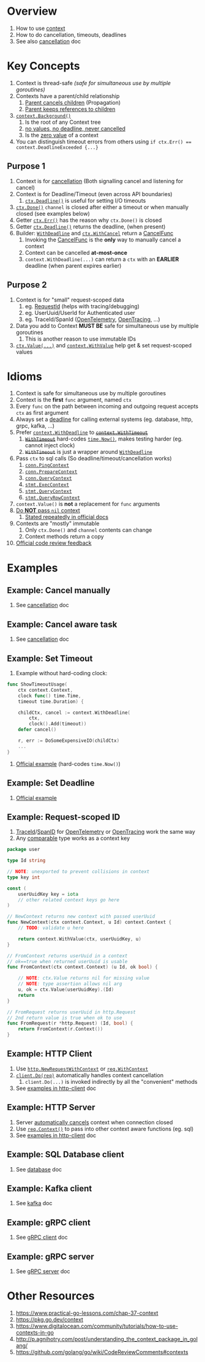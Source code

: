 # Overview
1. How to use [context](https://pkg.go.dev/context)
1. How to do cancellation, timeouts, deadlines
1. See also [cancellation](./concurrency.cancellation.md) doc


# Key Concepts
1. Context is thread-safe *(safe for simultaneous use by multiple goroutines)*
1. Contexts have a parent/child relationship
    1. [Parent cancels children](https://cs.opensource.google/go/go/+/refs/tags/go1.18.3:src/context/context.go;l=16) (Propagation)
    1. [Parent keeps references to children](https://cs.opensource.google/go/go/+/refs/tags/go1.18.3:src/context/context.go;l=347)
1. [`context.Background()`](https://pkg.go.dev/context#Background)
    1. Is the root of any Context tree
    1. [no values, no deadline, never cancelled](https://pkg.go.dev/context#Background)
    1. Is the [zero value](https://go.dev/ref/spec#The_zero_value) of a context
1. You can distinguish timeout errors from others using `if ctx.Err() == context.DeadlineExceeded {...}`


## Purpose 1
1. Context is for [cancellation](./concurrency.cancellation.md) (Both signalling cancel and listening for cancel)
1. Context is for Deadline/Timeout (even across API boundaries)
    1. [`ctx.Deadline()`](https://pkg.go.dev/context#Context) is useful for setting I/O timeouts
1. [`ctx.Done()`](https://pkg.go.dev/context#Context) `channel` is closed after either a timeout or when manually closed (see examples below)
1. Getter [`ctx.Err()`](https://pkg.go.dev/context#Context) has the reason why `ctx.Done()` is closed
1. Getter [`ctx.Deadline()`](https://pkg.go.dev/context#Context) returns the deadline, (when present)
1. Builder: [`WithDeadline`](https://pkg.go.dev/context#WithDeadline) and [`ctx.WithCancel`](https://pkg.go.dev/context#WithCancel) return a [CancelFunc](https://pkg.go.dev/context#CancelFunc)
    1. Invoking the [CancelFunc](https://pkg.go.dev/context#CancelFunc) is the **only** way to manually cancel a context
    1. Context can be cancelled **at-most-once**
    1. `context.WithDeadline(...)` can return a `ctx` with an **EARLIER** deadline (when parent expires earlier)

## Purpose 2
1. Context is for "small" request-scoped data
    1. eg. [RequestId](https://pkg.go.dev/github.com/go-chi/chi/middleware#RequestID) (helps with tracing/debugging)
    1. eg. UserUuid/UserId for Authenticated user
    1. eg. TraceId/SpanId ([OpenTelemetry](./tracing.md), [OpenTracing](./tracing.md), ...)
1. Data you add to Context **MUST BE** safe for simultaneous use by multiple goroutines
    1. This is another reason to use immutable IDs
1. [`ctx.Value(...)`](https://pkg.go.dev/context#Context) and [`context.WithValue`](https://pkg.go.dev/context#WithValue) help get & set request-scoped values


# Idioms
1. Context is safe for simultaneous use by multiple goroutines
1. Context is the **first** `func` argument, named `ctx`
1. Every `func` on the path between incoming and outgoing request accepts `ctx` as first argument
1. Always set a [deadline](https://pkg.go.dev/context#WithDeadline) for calling external systems (eg. database, http, grpc, kafka, ...)
1. Prefer [`context.WithDeadline`](https://pkg.go.dev/context#WithDeadline) to [~~`context.WithTimeout`~~](https://pkg.go.dev/context#WithTimeout)
    1. ~~[`WithTimeout`](https://cs.opensource.google/go/go/+/refs/tags/go1.18.3:src/context/context.go;l=506)~~ hard-codes [`time.Now()`](https://cs.opensource.google/go/go/+/refs/tags/go1.18.3:src/context/context.go;l=507), makes testing harder (eg. cannot inject clock)
    1. ~~`WithTimeout`~~ is just a wrapper around [`WithDeadline`](https://pkg.go.dev/context#WithDeadline)
1. Pass `ctx` to sql calls (So deadline/timeout/cancellation works)
    1. [`conn.PingContext`](https://pkg.go.dev/database/sql#Conn.PingContext)
    1. [`conn.PrepareContext`](https://pkg.go.dev/database/sql#Conn.PrepareContext)
    1. [`conn.QueryContext`](https://pkg.go.dev/database/sql#Conn.QueryContext)
    1. [`stmt.ExecContext`](https://pkg.go.dev/database/sql#Stmt.ExecContext)
    1. [`stmt.QueryContext`](https://pkg.go.dev/database/sql#Stmt.QueryContext)
    1. [`stmt.QueryRowContext`](https://pkg.go.dev/database/sql#Stmt.QueryRowContext)
1. `context.Value()` is **not** a replacement for `func` arguments
1. [Do **NOT** pass `nil` context](https://pkg.go.dev/context#pkg-overview)
    1. [Stated repeatedly in official docs](https://pkg.go.dev/context#WithValue)
1. Contexts are "mostly" immutable
    1. Only `ctx.Done()` and `channel` contents can change
    1. Context methods return a copy
1. [Official code review feedback](https://github.com/golang/go/wiki/CodeReviewComments#contexts)


# Examples

## Example: Cancel manually
1. See [cancellation](./concurrency.cancellation.md) doc


## Example: Cancel aware task
1. See [cancellation](./concurrency.cancellation.md) doc


## Example: Set Timeout
1. Example without hard-coding clock:
```go
func ShowTimeoutUsage(
	ctx context.Context,
	clock func() time.Time,
	timeout time.Duration) {

	childCtx, cancel := context.WithDeadline(
		ctx,
		clock().Add(timeout))
	defer cancel()

	r, err := DoSomeExpensiveIO(childCtx)
	...
}
```
1. [Official example](https://pkg.go.dev/context#example-WithTimeout) (hard-codes `time.Now()`)


## Example: Set Deadline
1. [Official example](https://pkg.go.dev/context#example-WithDeadline)


## Example: Request-scoped ID
1. [TraceId](https://pkg.go.dev/go.opentelemetry.io/otel/trace#TraceID)/[SpanID](https://pkg.go.dev/go.opentelemetry.io/otel/trace#SpanID) for [OpenTelemetry](https://opentelemetry.io/docs/instrumentation/go/) or [OpenTracing](https://pkg.go.dev/github.com/opentracing/opentracing-go) work the same way
1. Any [comparable](https://go.dev/ref/spec#Comparison_operators) type works as a context key
```go
package user

type Id string

// NOTE: unexported to prevent collisions in context
type key int

const (
	userUuidKey key = iota
	// other related context keys go here
)

// NewContext returns new context with passed userUuid
func NewContext(ctx context.Context, u Id) context.Context {
	// TODO: validate u here

	return context.WithValue(ctx, userUuidKey, u)
}

// FromContext returns userUuid in a context
// ok==true when returned userUuid is usable
func FromContext(ctx context.Context) (u Id, ok bool) {

	// NOTE: ctx.Value returns nil for missing value
	// NOTE: type assertion allows nil arg
	u, ok = ctx.Value(userUuidKey).(Id)
	return
}

// FromRequest returns userUuid in http.Request
// 2nd return value is true when ok to use
func FromRequest(r *http.Request) (Id, bool) {
	return FromContext(r.Context())
}
```

## Example: HTTP Client
1. Use [`http.NewRequestWithContext`](https://pkg.go.dev/net/http#NewRequestWithContext) or [`req.WithContext`](https://pkg.go.dev/net/http#Request.WithContext)
1. [`client.Do(req)`](https://pkg.go.dev/net/http#Client.Do) automatically handles context cancellation
    1. `client.Do(...)` is invoked indirectly by all the "convenient" methods
1. See [examples in http-client](./io.http.client.md) doc


## Example: HTTP Server
1. Server [automatically cancels](https://pkg.go.dev/net/http#Request.Context) context when connection closed
1. Use [`req.Context()`](https://pkg.go.dev/net/http#Request.Context) to pass into other context aware functions (eg. sql)
1. See [examples in http-client](./io.http.server.md) doc


## Example: SQL Database client
1. See [database](./database.md) doc


## Example: Kafka client
1. See [kafka](./kafka.md) doc


## Example: gRPC client
1. See [gRPC client](./io.grpc.client.md) doc


## Example: gRPC server
1. See [gRPC server](./io.grpc.server.md) doc


# Other Resources
1. https://www.practical-go-lessons.com/chap-37-context
1. https://pkg.go.dev/context
1. https://www.digitalocean.com/community/tutorials/how-to-use-contexts-in-go
1. http://p.agnihotry.com/post/understanding_the_context_package_in_golang/
1. https://github.com/golang/go/wiki/CodeReviewComments#contexts